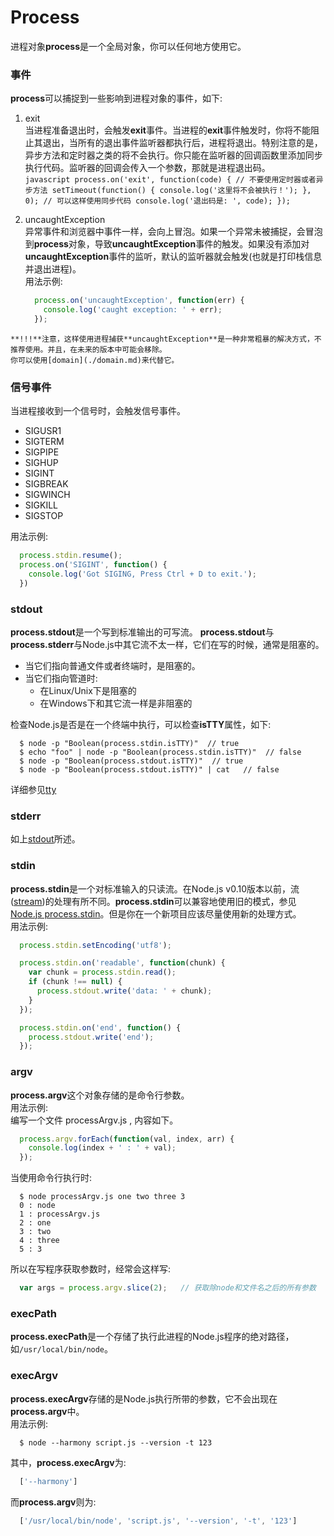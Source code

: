 # Process
进程对象**process**是一个全局对象，你可以任何地方使用它。   

   

### 事件
**process**可以捕捉到一些影响到进程对象的事件，如下:   

  1. exit   
    当进程准备退出时，会触发**exit**事件。当进程的**exit**事件触发时，你将不能阻止其退出，当所有的退出事件监听器都执行后，进程将退出。特别注意的是，异步方法和定时器之类的将不会执行。你只能在监听器的回调函数里添加同步执行代码。监听器的回调会传入一个参数，那就是进程退出码。   
    ```javascript
      process.on('exit', function(code) {
        // 不要使用定时器或者异步方法
        setTimeout(function() {
          console.log('这里将不会被执行！');
        }, 0);
        // 可以这样使用同步代码
        console.log('退出码是: ', code);
      });
    ```   

  2. uncaughtException   
    异常事件和浏览器中事件一样，会向上冒泡。如果一个异常未被捕捉，会冒泡到**process**对象，导致**uncaughtException**事件的触发。如果没有添加对**uncaughtException**事件的监听，默认的监听器就会触发(也就是打印栈信息并退出进程)。   
    用法示例:   
      ```javascript
        process.on('uncaughtException', function(err) {
          console.log('caught exception: ' + err);
        });
      ```   
    **!!!**注意，这样使用进程捕获**uncaughtException**是一种非常粗暴的解决方式，不推荐使用。并且，在未来的版本中可能会移除。   
    你可以使用[domain](./domain.md)来代替它。   

   

### 信号事件
当进程接收到一个信号时，会触发信号事件。    

  * SIGUSR1
  * SIGTERM
  * SIGPIPE
  * SIGHUP
  * SIGINT
  * SIGBREAK
  * SIGWINCH
  * SIGKILL
  * SIGSTOP
   
用法示例:   
```javascript
  process.stdin.resume();
  process.on('SIGINT', function() {
    console.log('Got SIGING, Press Ctrl + D to exit.');
  })
```
   

### stdout
**process.stdout**是一个写到标准输出的可写流。
**process.stdout**与**process.stderr**与Node.js中其它流不太一样，它们在写的时候，通常是阻塞的。   

   * 当它们指向普通文件或者终端时，是阻塞的。
   * 当它们指向管道时: 
     * 在Linux/Unix下是阻塞的
     * 在Windows下和其它流一样是非阻塞的

检查Node.js是否是在一个终端中执行，可以检查**isTTY**属性，如下:   
```shell
  $ node -p "Boolean(process.stdin.isTTY)"  // true
  $ echo "foo" | node -p "Boolean(process.stdin.isTTY)"  // false
  $ node -p "Boolean(process.stdout.isTTY)"  // true
  $ node -p "Boolean(process.stdout.isTTY)" | cat   // false
```   
详细参见[tty](./tty.md)

### stderr
如上[stdout](#stdout)所述。   

   

### stdin
**process.stdin**是一个对标准输入的只读流。在Node.js v0.10版本以前，流([stream](./stream.md))的处理有所不同。**process.stdin**可以兼容地使用旧的模式，参见[Node.js process.stdin](http://nodejs.org/api/process.html#process_process_stdin)。但是你在一个新项目应该尽量使用新的处理方式。   
用法示例:   
```javascript
  process.stdin.setEncoding('utf8');

  process.stdin.on('readable', function(chunk) {
    var chunk = process.stdin.read();
    if (chunk !== null) {
      process.stdout.write('data: ' + chunk);
    }
  });

  process.stdin.on('end', function() {
    process.stdout.write('end');
  });
```   

   

### argv
**process.argv**这个对象存储的是命令行参数。   
用法示例:   
编写一个文件 processArgv.js , 内容如下。   
```javascript
  process.argv.forEach(function(val, index, arr) {
    console.log(index + ' : ' + val);
  });
```   
当使用命令行执行时:   
```shell
  $ node processArgv.js one two three 3 
  0 : node
  1 : processArgv.js
  2 : one
  3 : two
  4 : three
  5 : 3
```   
所以在写程序获取参数时，经常会这样写:   
```javascript
  var args = process.argv.slice(2);   // 获取除node和文件名之后的所有参数
```   

   

### execPath
**process.execPath**是一个存储了执行此进程的Node.js程序的绝对路径，如` /usr/local/bin/node `。   

   

### execArgv
**process.execArgv**存储的是Node.js执行所带的参数，它不会出现在**process.argv**中。   
用法示例:   
```shell
  $ node --harmony script.js --version -t 123
```   
其中，**process.execArgv**为:   
```javascript
  ['--harmony']
```   
而**process.argv**则为:   
```javascript
  ['/usr/local/bin/node', 'script.js', '--version', '-t', '123']
```









